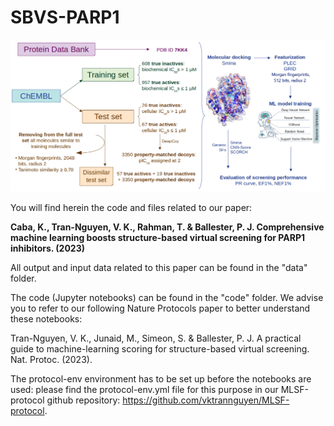 # SBVS-PARP1

![SBVS-PARP1](https://github.com/cabaklaud/SBVS-PARP1/blob/main/PARP1-Fig2.png)

You will find herein the code and files related to our paper:

**Caba, K., Tran-Nguyen, V. K., Rahman, T. & Ballester, P. J. Comprehensive machine learning boosts structure-based virtual screening for PARP1 inhibitors. (2023)**

All output and input data related to this paper can be found in the "data" folder.

The code (Jupyter notebooks) can be found in the "code" folder. We advise you to refer to our following Nature Protocols paper to better understand these notebooks:

Tran-Nguyen, V. K., Junaid, M., Simeon, S. & Ballester, P. J. A practical guide to machine-learning scoring for structure-based virtual screening. Nat. Protoc. (2023).

The protocol-env environment has to be set up before the notebooks are used: please find the protocol-env.yml file for this purpose in our MLSF-protocol github repository: https://github.com/vktrannguyen/MLSF-protocol.
